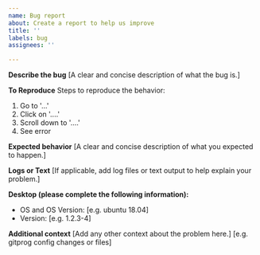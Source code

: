 ```yaml
---
name: Bug report
about: Create a report to help us improve
title: ''
labels: bug
assignees: ''

---
```


**Describe the bug**
[A clear and concise description of what the bug is.]

**To Reproduce**
Steps to reproduce the behavior:
1. Go to '...'
2. Click on '....'
3. Scroll down to '....'
4. See error

**Expected behavior**
[A clear and concise description of what you expected to happen.]

**Logs or Text**
[If applicable, add log files or text output to help explain your problem.]

**Desktop (please complete the following information):**
 - OS and OS Version: [e.g. ubuntu 18.04]
 - Version: [e.g. 1.2.3-4]

**Additional context**
[Add any other context about the problem here.]
[e.g. gitprog config changes or files]
